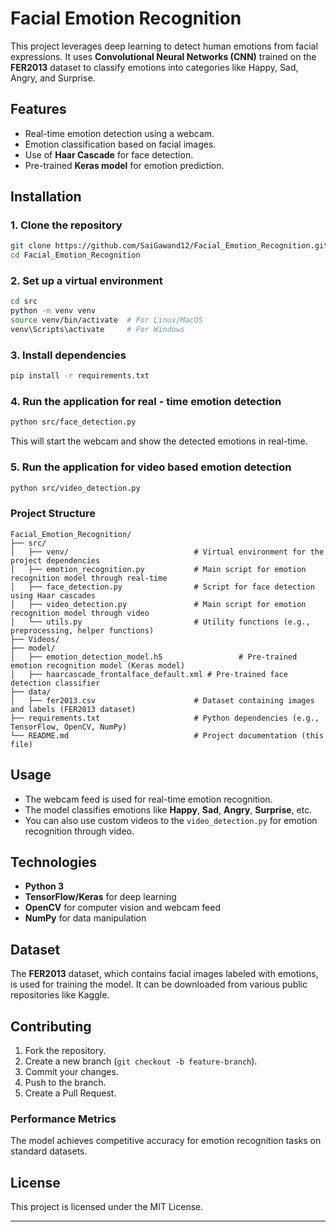 # **Facial Emotion Recognition**
This project leverages deep learning to detect human emotions from facial expressions. It uses **Convolutional Neural Networks (CNN)** trained on the **FER2013** dataset to classify emotions into categories like Happy, Sad, Angry, and Surprise.

## **Features**
- Real-time emotion detection using a webcam.
- Emotion classification based on facial images.
- Use of **Haar Cascade** for face detection.
- Pre-trained **Keras model** for emotion prediction.

## **Installation**

### 1. **Clone the repository**
```bash
git clone https://github.com/SaiGawand12/Facial_Emotion_Recognition.git
cd Facial_Emotion_Recognition
```

### 2. **Set up a virtual environment**
```bash
cd src
python -m venv venv
source venv/bin/activate  # For Linux/MacOS
venv\Scripts\activate     # For Windows
```

### 3. **Install dependencies**
```bash
pip install -r requirements.txt
```

### 4. **Run the application for real - time emotion detection**
```bash
python src/face_detection.py
```
This will start the webcam and show the detected emotions in real-time.

### 5. **Run the application for video based emotion detection**
```bash
python src/video_detection.py
```

### **Project Structure**
```
Facial_Emotion_Recognition/
├── src/
│   ├── venv/                            # Virtual environment for the project dependencies
│   ├── emotion_recognition.py           # Main script for emotion recognition model through real-time 
│   ├── face_detection.py                # Script for face detection using Haar cascades
│   ├── video_detection.py               # Main script for emotion recognition model through video
│   └── utils.py                         # Utility functions (e.g., preprocessing, helper functions)
├── Videos/
├── model/
│   ├── emotion_detection_model.h5                 # Pre-trained emotion recognition model (Keras model)
│   ├── haarcascade_frontalface_default.xml # Pre-trained face detection classifier
├── data/
│   ├── fer2013.csv                      # Dataset containing images and labels (FER2013 dataset)
├── requirements.txt                     # Python dependencies (e.g., TensorFlow, OpenCV, NumPy)
└── README.md                            # Project documentation (this file)
```

## **Usage**
- The webcam feed is used for real-time emotion recognition.
- The model classifies emotions like **Happy**, **Sad**, **Angry**, **Surprise**, etc.
- You can also use custom videos to the `video_detection.py` for emotion recognition through video.

## **Technologies**
- **Python 3**
- **TensorFlow/Keras** for deep learning
- **OpenCV** for computer vision and webcam feed
- **NumPy** for data manipulation

## **Dataset**
The **FER2013** dataset, which contains facial images labeled with emotions, is used for training the model. It can be downloaded from various public repositories like Kaggle.

## **Contributing**
1. Fork the repository.
2. Create a new branch (`git checkout -b feature-branch`).
3. Commit your changes.
4. Push to the branch.
5. Create a Pull Request.

### Performance Metrics
The model achieves competitive accuracy for emotion recognition tasks on standard datasets.

## **License**
This project is licensed under the MIT License.

---
